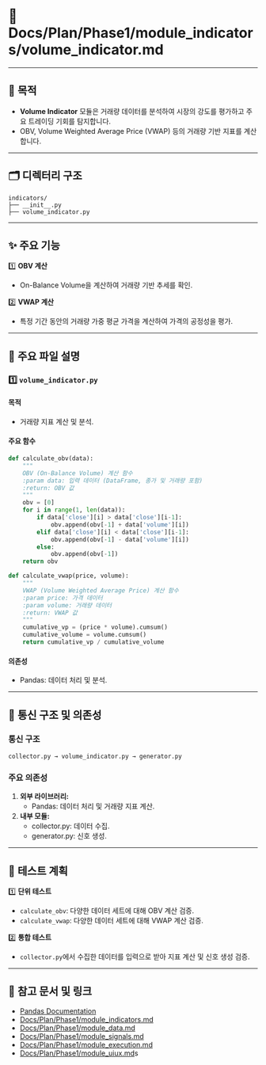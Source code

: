 # 📁 Docs/Plan/Phase1/module_indicators/volume_indicator.md

---

## 📌 목적
- **Volume Indicator** 모듈은 거래량 데이터를 분석하여 시장의 강도를 평가하고 주요 트레이딩 기회를 탐지합니다.
- OBV, Volume Weighted Average Price (VWAP) 등의 거래량 기반 지표를 계산합니다.

---

## 🗂️ 디렉터리 구조
```plaintext
indicators/
├── __init__.py
├── volume_indicator.py
```

---

## ✨ 주요 기능

1️⃣ **OBV 계산**  
- On-Balance Volume을 계산하여 거래량 기반 추세를 확인.

2️⃣ **VWAP 계산**  
- 특정 기간 동안의 거래량 가중 평균 가격을 계산하여 가격의 공정성을 평가.

---

## 📄 주요 파일 설명

### 1️⃣ `volume_indicator.py`
#### 목적
- 거래량 지표 계산 및 분석.

#### 주요 함수

```python
def calculate_obv(data):
    """
    OBV (On-Balance Volume) 계산 함수
    :param data: 입력 데이터 (DataFrame, 종가 및 거래량 포함)
    :return: OBV 값
    """
    obv = [0]
    for i in range(1, len(data)):
        if data['close'][i] > data['close'][i-1]:
            obv.append(obv[-1] + data['volume'][i])
        elif data['close'][i] < data['close'][i-1]:
            obv.append(obv[-1] - data['volume'][i])
        else:
            obv.append(obv[-1])
    return obv
```

```python
def calculate_vwap(price, volume):
    """
    VWAP (Volume Weighted Average Price) 계산 함수
    :param price: 가격 데이터
    :param volume: 거래량 데이터
    :return: VWAP 값
    """
    cumulative_vp = (price * volume).cumsum()
    cumulative_volume = volume.cumsum()
    return cumulative_vp / cumulative_volume
```

#### 의존성
- Pandas: 데이터 처리 및 분석.

---

## 🔗 통신 구조 및 의존성

### 통신 구조
```plaintext
collector.py → volume_indicator.py → generator.py
```

### 주요 의존성
1. **외부 라이브러리:**
   - Pandas: 데이터 처리 및 거래량 지표 계산.
2. **내부 모듈:**
   - collector.py: 데이터 수집.
   - generator.py: 신호 생성.

---

## 📑 테스트 계획
1️⃣ **단위 테스트**
- `calculate_obv`: 다양한 데이터 세트에 대해 OBV 계산 검증.
- `calculate_vwap`: 다양한 데이터 세트에 대해 VWAP 계산 검증.

2️⃣ **통합 테스트**
- `collector.py`에서 수집한 데이터를 입력으로 받아 지표 계산 및 신호 생성 검증.

---

## 📘 참고 문서 및 링크
- [Pandas Documentation](https://pandas.pydata.org/)
- [Docs/Plan/Phase1/module_indicators.md](Docs/Plan/Phase1/module_indicators.md)
- [Docs/Plan/Phase1/module_data.md](Docs/Plan/Phase1/module_data.md)
- [Docs/Plan/Phase1/module_signals.md](Docs/Plan/Phase1/module_signals.md)
- [Docs/Plan/Phase1/module_execution.md](Docs/Plan/Phase1/module_execution.md)
- [Docs/Plan/Phase1/module_uiux.md](Docs/Plan/Phase1/module_uiux.md)s